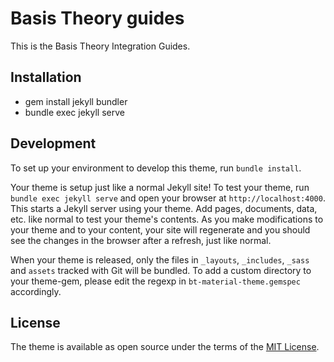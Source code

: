 # Basis Theory guides

This is the Basis Theory Integration Guides.

## Installation

 - gem install jekyll bundler
 - bundle exec jekyll serve

## Development

To set up your environment to develop this theme, run `bundle install`.

Your theme is setup just like a normal Jekyll site! To test your theme, run `bundle exec jekyll serve` and open your browser at `http://localhost:4000`. This starts a Jekyll server using your theme. Add pages, documents, data, etc. like normal to test your theme's contents. As you make modifications to your theme and to your content, your site will regenerate and you should see the changes in the browser after a refresh, just like normal.

When your theme is released, only the files in `_layouts`, `_includes`, `_sass` and `assets` tracked with Git will be bundled.
To add a custom directory to your theme-gem, please edit the regexp in `bt-material-theme.gemspec` accordingly.

## License

The theme is available as open source under the terms of the [MIT License](https://opensource.org/licenses/MIT).